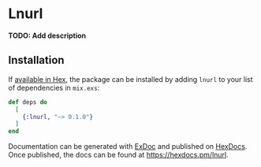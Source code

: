 # Lnurl

**TODO: Add description**

## Installation

If [available in Hex](https://hex.pm/docs/publish), the package can be installed
by adding `lnurl` to your list of dependencies in `mix.exs`:

```elixir
def deps do
  [
    {:lnurl, "~> 0.1.0"}
  ]
end
```

Documentation can be generated with [ExDoc](https://github.com/elixir-lang/ex_doc)
and published on [HexDocs](https://hexdocs.pm). Once published, the docs can
be found at <https://hexdocs.pm/lnurl>.

